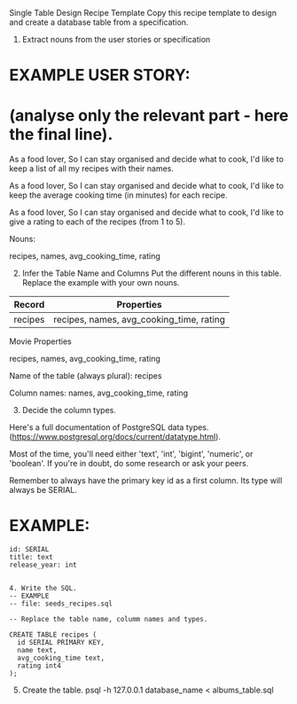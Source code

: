 Single Table Design Recipe Template
Copy this recipe template to design and create a database table from a specification.

1. Extract nouns from the user stories or specification
# EXAMPLE USER STORY:
# (analyse only the relevant part - here the final line).

As a food lover,
So I can stay organised and decide what to cook,
I'd like to keep a list of all my recipes with their names.

As a food lover,
So I can stay organised and decide what to cook,
I'd like to keep the average cooking time (in minutes) for each recipe.

As a food lover,
So I can stay organised and decide what to cook,
I'd like to give a rating to each of the recipes (from 1 to 5).

Nouns:

recipes, names, avg_cooking_time, rating


2. Infer the Table Name and Columns
Put the different nouns in this table. Replace the example with your own nouns.


|  Record                       |    Properties                             |
| ------------------------------|-------------------------------------------|
|  recipes                      | recipes, names, avg_cooking_time, rating  |


Movie	Properties

recipes, names, avg_cooking_time, rating

Name of the table (always plural): recipes

Column names: names, avg_cooking_time, rating


3. Decide the column types.

Here's a full documentation of PostgreSQL data types. (https://www.postgresql.org/docs/current/datatype.html).

Most of the time, you'll need either 'text', 'int', 'bigint', 'numeric', or 'boolean'. If you're in doubt, do some research or ask your peers.

Remember to always have the primary key id as a first column. Its type will always be SERIAL.

# EXAMPLE:

```ru
id: SERIAL
title: text
release_year: int


4. Write the SQL.
-- EXAMPLE
-- file: seeds_recipes.sql

-- Replace the table name, columm names and types.

CREATE TABLE recipes (
  id SERIAL PRIMARY KEY,
  name text,
  avg_cooking_time text,
  rating int4
);
```

5. Create the table.
psql -h 127.0.0.1 database_name < albums_table.sql
